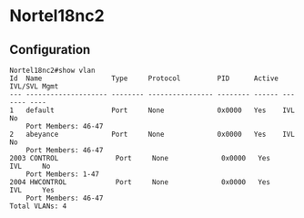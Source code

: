 # Nortel18nc2

## Configuration

	
	Nortel18nc2#show vlan
	Id  Name                 Type     Protocol         PID      Active IVL/SVL Mgmt
	--- -------------------- -------- ---------------- -------- ------ ------- ----
	1   default              Port     None             0x0000   Yes    IVL     No
		Port Members: 46-47
	2   abeyance             Port     None             0x0000   Yes    IVL     No
		Port Members: 46-47
	2003 CONTROL              Port     None             0x0000   Yes    IVL     No
		Port Members: 1-47
	2004 HWCONTROL            Port     None             0x0000   Yes    IVL     Yes
		Port Members: 46-47
	Total VLANs: 4
	